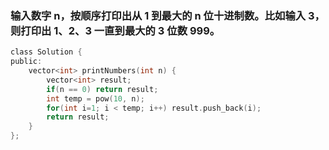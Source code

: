 ### 输入数字 n，按顺序打印出从 1 到最大的 n 位十进制数。比如输入 3，则打印出 1、2、3 一直到最大的 3 位数 999。
```c
class Solution {
public:
    vector<int> printNumbers(int n) {
        vector<int> result;
        if(n == 0) return result;
        int temp = pow(10, n);
        for(int i=1; i < temp; i++) result.push_back(i);
        return result;
    }
};
```